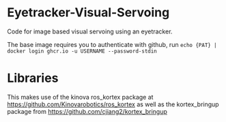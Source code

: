 # Eyetracker-Visual-Servoing

Code for image based visual servoing using an eyetracker.

The base image requires you to authenticate with github, run `echo {PAT} | docker login ghcr.io -u USERNAME --password-stdin`

# Libraries
This makes use of the kinova ros_kortex package at https://github.com/Kinovarobotics/ros_kortex as well as the kortex_bringup package from https://github.com/cjiang2/kortex_bringup

